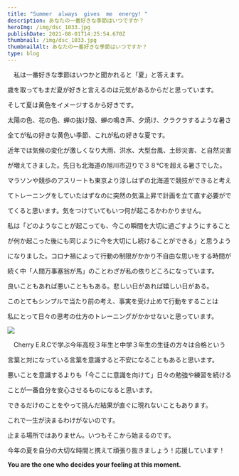```yaml
---
title: "Summer  always  gives  me  energy! "
description: あなたの一番好きな季節はいつですか？
heroImg: /img/dsc_1033.jpg
publishDate: 2021-08-01T14:25:54.670Z
thumbnail: /img/dsc_1033.jpg
thumbnailAlt: あなたの一番好きな季節はいつですか？
type: blog
---
```

　私は一番好きな季節はいつかと聞かれると「夏」と答えます。

歳を取ってもまだ夏が好きと言えるのは元気があるからだと思っています。

そして夏は黄色をイメージするから好きです。

太陽の色、花の色、蝉の抜け殻、蝉の鳴き声、夕焼け、クラクラするような暑さ

全てが私の好きな黄色い季節、これが私の好きな夏です。

 近年では気候の変化が激しくなり大雨、洪水、大型台風、土砂災害、と自然災害

が増えてきました。先日も北海道の旭川市辺りで３８℃を超える暑さでした。

マラソンや競歩のアスリートも東京より涼しはずの北海道で競技ができると考え

てトレーニングをしていたはずなのに突然の気温上昇で計画を立て直す必要がで

てくると思います。気をつけていてもいつ何が起こるかわかりません。

私は「どのようなことが起こっても、今この瞬間を大切に過ごすようにすること

が何か起こった後にも同じように今を大切にし続けることができる」と思うよう

になりました。コロナ禍によって行動の制限がかかり不自由な思いをする時間が

続く中「人間万事塞翁が馬」のことわざが私の依りどころになっています。

良いこともあれば悪いことももある。悲しい日があれば嬉しい日がある。

このとてもシンプルで当たり前の考え、事実を受け止めて行動をすることは

私にとって日々の思考の仕方のトレーニングがかかせないと思っています。

![](/img/dsc_1131~2.jpg)

　Cherry E.R.Cで学ぶ今年高校３年生と中学３年生の生徒の方々は合格という

言葉と対になっている言葉を意識すると不安になることもあると思います。

悪いことを意識するよりも「今ここに意識を向けて」日々の勉強や練習を続ける

ことが一番自分を安心させるものになると思います。

できるだけのことをやって挑んだ結果が直ぐに現れないこともあります。

これで一生が決まるわけがないのです。

止まる場所ではありません。いつもそこから始まるのです。

今年の夏を自分の大切な時間と携えて頑張り抜きましょう！応援しています！

**You are the one who decides your feeling at this moment.**
